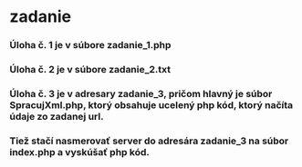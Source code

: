 # zadanie

### Úloha č. 1 je v súbore zadanie_1.php
### Úloha č. 2 je v súbore zadanie_2.txt
### Úloha č. 3 je v adresary zadanie_3, pričom hlavný je súbor SpracujXml.php, ktorý obsahuje ucelený php kód, ktorý načíta údaje zo zadanej url.
### Tiež stačí nasmerovať server do adresára zadanie_3 na súbor index.php a vyskúšať php kód.

